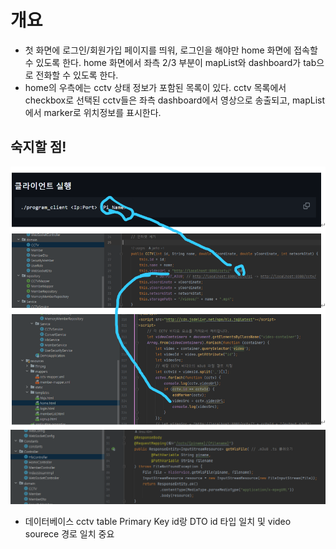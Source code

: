 # 개요
- 첫 화면에 로그인/회원가입 페이지를 띄워, 로그인을 해야만 home 화면에 접속할 수 있도록 한다. home 화면에서 좌측 2/3 부분이 mapList와 dashboard가 tab으로 전화할 수 있도록 한다.
- home의 우측에는 cctv 상태 정보가 포함된 목록이 있다. cctv 목록에서 checkbox로 선택된 cctv들은 좌측 dashboard에서 영상으로 송출되고, mapList에서 marker로 위치정보를 표시한다.


## 숙지할 점!

![alt text](image.png)
![alt text](image-1.png)

- 데이터베이스 cctv table Primary Key id랑 DTO id 타입 일치 및 video sourece 경로 일치 중요
